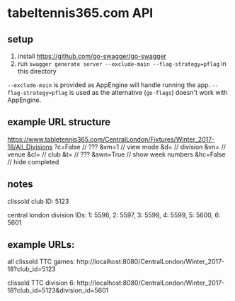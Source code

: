 # tabeltennis365.com API

## setup
1. install https://github.com/go-swagger/go-swagger
2. run `swagger generate server --exclude-main --flag-strategy=pflag` in this directory

`--exclude-main` is provided as AppEngine will handle running the app.
`--flag-strategy=pflag` is used as the alternative (`go-flags`) doesn't work with AppEngine.

## example URL structure
https://www.tabletennis365.com/CentralLondon/Fixtures/Winter_2017-18/All_Divisions
?c=False // ???
&vm=1 // view mode
&d= // division
&vn= // venue
&cl= // club
&t= // ???
&swn=True // show week numbers
&hc=False // hide completed


## notes
clissold club ID: 5123

central london division IDs:
	1: 5596,
	2: 5597,
	3: 5598,
	4: 5599,
	5: 5600,
	6: 5601

## example URLs:
all clissold TTC games: http://localhost:8080/CentralLondon/Winter_2017-18?club_id=5123

clissold TTC division 6: http://localhost:8080/CentralLondon/Winter_2017-18?club_id=5123&division_id=5601
